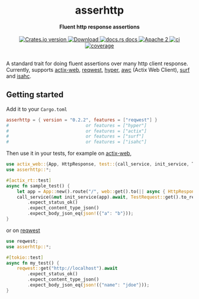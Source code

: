 <h1 align="center">asserhttp</h1>
<div align="center">
 <strong>
   Fluent http response assertions
 </strong>
</div>
<br />
<div align="center">
  <!-- Crates version -->
  <a href="https://crates.io/crates/asserhttp">
    <img src="https://img.shields.io/crates/v/asserhttp.svg?style=flat-square"
    alt="Crates.io version" />
  </a>
  <!-- Downloads -->
  <a href="https://crates.io/crates/asserhttp">
    <img src="https://img.shields.io/crates/d/asserhttp.svg?style=flat-square"
      alt="Download" />
  </a>
  <!-- docs.rs docs -->
  <a href="https://docs.rs/asserhttp">
    <img src="https://img.shields.io/badge/docs-latest-blue.svg?style=flat-square"
      alt="docs.rs docs" />
  </a>
  <!-- license -->
  <a href="LICENSE">
    <img src="https://img.shields.io/badge/license-Apache_2-blue.svg?style=flat-square"
      alt="Apache 2" />
  </a>
  <!-- CI status -->
  <a href="https://github.com/beltram/asserhttp/actions">
    <img src="https://github.com/beltram/asserhttp/workflows/ci/badge.svg?style=flat-square"
      alt="ci" />
  </a>
  <!-- Code coverage -->
  <a href="https://coveralls.io/github/beltram/asserhttp?branch=main">
    <img src="https://coveralls.io/repos/github/beltram/asserhttp/badge.svg?branch=main" alt="coverage" />
  </a>
</div>
<br/>

A standard trait for doing fluent assertions over many http client response. Currently, supports 
[actix-web](https://actix.rs/docs/testing/), [reqwest](https://github.com/seanmonstar/reqwest),
[hyper](https://github.com/hyperium/hyper), [awc](https://docs.rs/awc) (Actix Web Client),
[surf](https://github.com/http-rs/surf) and [isahc](https://github.com/sagebind/isahc).  

## Getting started

Add it to your `Cargo.toml`

```toml
asserhttp = { version = "0.2.2", features = ["reqwest"] }
#                             or features = ["hyper"]
#                             or features = ["actix"]
#                             or features = ["surf"]
#                             or features = ["isahc"]
```

Then use it in your tests, for example on [actix-web](https://actix.rs/docs/testing/),

```rust
use actix_web::{App, HttpResponse, test::{call_service, init_service, TestRequest}, web};
use asserhttp::*;

#[actix_rt::test]
async fn sample_test() {
    let app = App::new().route("/", web::get().to(|| async { HttpResponse::Ok().body(json!({"a": "b"})) }));
    call_service(&mut init_service(app).await, TestRequest::get().to_request()).await
        .expect_status_ok()
        .expect_content_type_json()
        .expect_body_json_eq(json!({"a": "b"}));
}
```

or on [reqwest](https://github.com/seanmonstar/reqwest)
```rust
use reqwest;
use asserhttp::*;

#[tokio::test]
async fn my_test() {
    reqwest::get("http://localhost").await
        .expect_status_ok()
        .expect_content_type_json()
        .expect_body_json_eq(json!({"name": "jdoe"}));
}
```